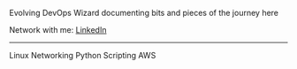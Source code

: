 Evolving DevOps Wizard documenting bits and pieces of the journey here

Network with me: [LinkedIn](https://www.linkedin.com/in/sagarsubedi/)

----------------------------------------------------------

Linux
Networking
Python
Scripting
AWS

